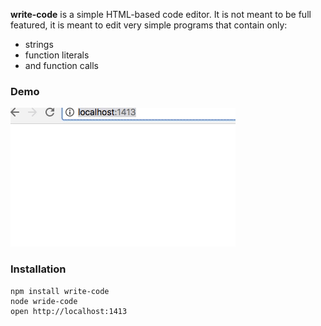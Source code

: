 **write-code** is a simple HTML-based code editor. It is not meant to be full featured, it is meant to edit very simple programs that contain only:

* strings
* function literals
* and function calls

### Demo

![GIF of person typing "function rad" which turns magically into "function rad(){" with the closing brace "}" on the next line. They press ENTER and the cursor drops to the next line. They type dad and it appears quoted as "dad". Then they type a ( and the quotes disappear. We now see "function rad(){" on the first line, "dad(" on the second line and ")}" on the third line. Finally they type "sad" which is automatically quoted. The last line is "sad")}. Without the period.](https://github.com/erikpukinskis/write-code/blob/master/demo.gif)

### Installation

```
npm install write-code
node wride-code
open http://localhost:1413
```

